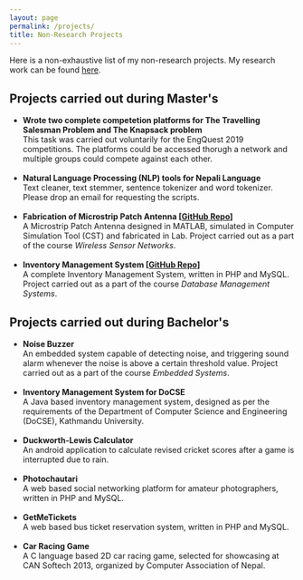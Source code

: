 ```yaml
---
layout: page
permalink: /projects/
title: Non-Research Projects
---
```


Here is a non-exhaustive list of my non-research projects. My research work can be found <a href="/research">here</a>.

<h2>Projects carried out during Master's</h2>


<ul>	

<li>
<b>
Wrote two complete competetion platforms for The Travelling Salesman Problem and The Knapsack problem
</b>
<br>
This task was carried out voluntarily for the EngQuest 2019 competitions. The platforms could be accessed thorugh a network and multiple groups could compete against each other.
</li>
<br>


<li>
<b>
Natural Language Processing (NLP) tools for Nepali Language
</b>
<br>
Text cleaner, text stemmer, sentence tokenizer and word tokenizer. Please drop an email for requesting the scripts.
</li>
<br>
  
  
<li>
<b>
Fabrication of Microstrip Patch Antenna [<a href="https://github.com/rabindralamsal/Design-and-Fabrication-of-Mircostrip-Patch-Antenna">GitHub Repo</a>]
</b>
<br>
A Microstrip Patch Antenna designed in MATLAB, simulated in Computer Simulation Tool (CST)
and fabricated in Lab. Project carried out as a part of the course <em>Wireless Sensor Networks</em>.
</li>
<br>

<li>
<b>
Inventory Management System [<a href="https://github.com/rabindralamsal/Complete-Web-Based-Inventory-System">GitHub Repo</a>]
</b>
<br>
A complete Inventory Management System, written in PHP and MySQL. Project carried out as a
part of the course <em>Database Management Systems</em>.
</li>

</ul>
<h2>Projects carried out during Bachelor's</h2>
<ul>
<li>
<b>
Noise Buzzer
</b>
<br>
An embedded system capable of detecting noise, and triggering sound alarm whenever the noise is
above a certain threshold value. Project carried out as a part of the course <em>Embedded Systems</em>.
</li>
<br>


<li>
<b>
Inventory Management System for DoCSE
</b>
<br>
A Java based inventory management system, designed as per the requirements of the Department
of Computer Science and Engineering (DoCSE), Kathmandu University.
</li>
<br>

<li>
<b>
Duckworth-Lewis Calculator
</b>
<br>
An android application to calculate revised cricket scores after a game is interrupted due to rain.
</li>
<br>

<li>
<b>
Photochautari
</b>
<br>
A web based social networking platform for amateur photographers, written in PHP and MySQL.
</li>
<br>

<li>
<b>
GetMeTickets
</b>
<br>
A web based bus ticket reservation system, written in PHP and MySQL.
</li>
<br>

<li>
<b>
Car Racing Game
</b>
<br>
A C language based 2D car racing game, selected for showcasing at CAN Softech 2013, organized
by Computer Association of Nepal.
</li>
</ul>
